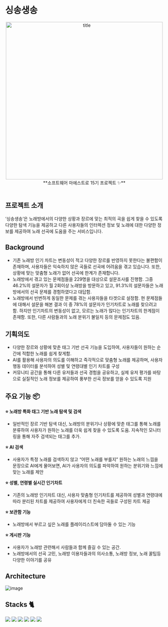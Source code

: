 # 싱송생송
<div align="center">
<img width="500" alt="title" src="https://github.com/user-attachments/assets/ea7994cd-227c-4122-af02-684960090ec7">
<br> **소프트웨어 마에스트로 15기 프로젝트 ✨** <br/>
</div>


<br>

## 프로젝트 소개
‘싱송생송’은 노래방에서의 다양한 상황과 장르에 맞는 최적의 곡을 쉽게 찾을 수 있도록 다양한 탐색 기능을 제공하고 다른 사용자들의 인터렉션 정보 및 노래에 대한 다양한 정보를 제공하여 노래 선곡에 도움을 주는 서비스입니다.

## Background
- 기존 노래방 인기 차트는 변동성이 적고 다양한 장르를 반영하지 못한다는 불편함이 존재하며, 사용자들은 익숙하지 않은 곡들로 선곡에 어려움을 겪고 있습니다. 또한, 상황에 맞는 맞춤형 노래가 없어 선곡에 한계가 존재합니다.
- 노래방에서 겪고 있는 문제점들을 229명을 대상으로 설문조사를 진행함. 그중 46.2%의 설문자가 월 2회이상 노래방을 방문하고 있고, 91.3%의 설문자들은 노래방에서의 선곡 문제를 경험하였다고 대답함. 
- 노래방에서 빈번하게 동일한 문제를 겪는 사용자들을 타겟으로 설정함. 현 문제점들에 대해서 설문을 해본 결과 이 중 78%의 설문자가 인기차트로 노래를 찾으려고 함. 하지만 인기차트의 변동성이 없고, 모르는 노래가 많다는 인기차트의 한계점이 존재함. 또한, 다른 사람들과의 노래 분위기 불일치 등의 문제점도 있음.

## 기획의도
- 다양한 장르와 상황에 맞춘 태그 기반 선곡 기능을 도입하여, 사용자들이 원하는 순간에 적합한 노래를 쉽게 찾게함.
- AI를 활용해 사용자의 의도를 이해하고 즉각적으로 맞춤형 노래를 제공하며, 사용자 행동 데이터를 분석하여 성별 및 연령대별 인기 차트를 구성
- 커뮤니티 공간을 통해 다른 유저들과 선곡 경험을 공유하고, 실제 유저 평가를 바탕으로 실질적인 노래 정보를 제공하여 풍부한 선곡 정보를 얻을 수 있도록 지원

## **주요 기능 📦**

**⭐️ 노래방 특화 태그 기반 노래 탐색 및 검색**
- 일반적인 장르 기반 탐색 대신, 노래방의 분위기나 상황에 맞춘 태그를 통해 노래를 분류하여 사용자가 원하는 노래를 더욱 쉽게 찾을 수 있도록 도움. 지속적인 모니터링을 통해 자주 검색되는 태그를 추가.
  
**⭐️ AI 검색**
- 사용자가 특정 노래를 검색하지 않고 “어떤 노래를 부를지” 원하는 노래의 느낌을 문장으로 AI에게 물어보면, AI가 사용자의 의도를 파악하여 원하는 분위기와 느낌에 맞는 노래를 제안
  
**⭐️ 성별, 연령별 실시간 인기차트**
- 기존의 노래방 인기차트 대신, 사용자 맞춤형 인기차트를 제공하여 성별과 연령대에 따라 분리된 차트를 제공하여 사용자에게 더 친숙한 곡들로 구성된 차트 제공
  
**⭐️ 보관함 기능**
- 노래방에서 부르고 싶은 노래를 플레이리스트에 담아둘 수 있는 기능
  
**⭐️ 게시판 기능**
- 사용자가 노래방 관련해서 사람들과 함께 즐길 수 있는 공간.
- 노래방에서의 선곡 고민, 노래방 이용자들과의 의사소통, 노래방 정보, 노래 꿀팁등 다양한 이야기를 공유

## Architecture
![image](https://github.com/user-attachments/assets/03ed63d9-a5a6-481c-a2c8-89fc5b9593c0)

## Stacks 🐈
<img src="https://img.shields.io/badge/Go-00ADD8?style=for-the-badge&logo=Go&logoColor=white"> <img src="https://img.shields.io/badge/Python-3776AB?style=for-the-badge&logo=Python&logoColor=white"> <img src="https://img.shields.io/badge/gRPC-4385F4?style=for-the-badge&logo=gRPC&logoColor=white"> <img src="https://img.shields.io/badge/Terraform-844FBA?style=for-the-badge&logo=Terraform&logoColor=white"> <img src="https://img.shields.io/badge/AWS-FF9900?style=for-the-badge&logo=AmazonAWS&logoColor=white"> <img src="https://img.shields.io/badge/Datadog-632CA6?style=for-the-badge&logo=Datadog&logoColor=white">




